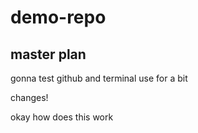 # demo-repo

## master plan

gonna test github and terminal use for a bit

changes!

okay how does this work